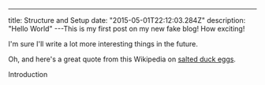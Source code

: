 ---

title: Structure and Setup
date: "2015-05-01T22:12:03.284Z"
description: "Hello World"
---This is my first post on my new fake blog! How exciting!

I'm sure I'll write a lot more interesting things in the future.

Oh, and here's a great quote from this Wikipedia on
[salted duck eggs](http://en.wikipedia.org/wiki/Salted_duck_egg).

Introduction

